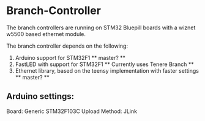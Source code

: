 # Branch-Controller

The branch controllers are running on STM32 Bluepill boards with a wiznet w5500 based ethernet module.

The branch controller depends on the following:
1. Arduino support for STM32F1  ** master? **
2. FastLED with support for STM32F1  ** Currently uses Tenere Branch **
3. Ethernet library, based on the teensy implementation with faster settings  ** master? **


## Arduino settings:
Board:  Generic STM32F103C
Upload Method:  JLink
